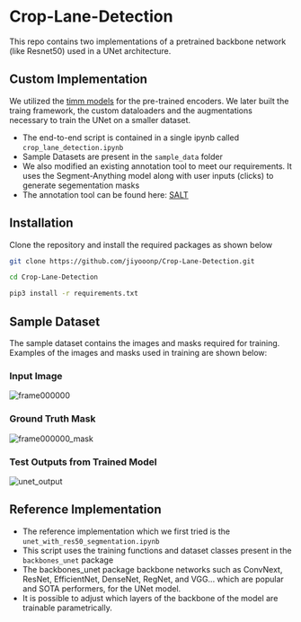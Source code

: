 # Crop-Lane-Detection

This repo contains two implementations of a pretrained backbone network (like Resnet50)
used in a UNet architecture.

## Custom Implementation

We utilized the [timm models](https://pypi.org/project/timm/) for the pre-trained encoders. We later built
the traing framework, the custom dataloaders and the augmentations necessary to train the
UNet on a smaller dataset.

- The end-to-end script is contained in a single ipynb called ```crop_lane_detection.ipynb```
- Sample Datasets are present in the ```sample_data``` folder
- We also modified an existing annotation tool to meet our requirements. It uses the
  Segment-Anything model along with user inputs (clicks) to generate segementation masks
- The annotation tool can be found here: [SALT](https://github.com/sushanthj/salt)

## Installation

Clone the repository and install the required packages as shown below

```bash
git clone https://github.com/jiyooonp/Crop-Lane-Detection.git

cd Crop-Lane-Detection

pip3 install -r requirements.txt
```

## Sample Dataset

The sample dataset contains the images and masks required for training. Examples of the images
and masks used in training are shown below:

### Input Image
![frame000000](https://github.com/jiyooonp/Crop-Lane-Detection/assets/15799964/785923ca-b7c1-4053-957f-4d93c36d06d7)

### Ground Truth Mask

![frame000000_mask](https://github.com/jiyooonp/Crop-Lane-Detection/assets/15799964/ee575a78-e65a-4230-bcce-4278c437c64e)

### Test Outputs from Trained Model

![unet_output](https://github.com/jiyooonp/Crop-Lane-Detection/assets/15799964/2f80ae68-8390-49ef-ac52-7242bfb20b1d)

## Reference Implementation

- The reference implementation which we first tried is the ```unet_with_res50_segmentation.ipynb```
- This script uses the training functions and dataset classes present in the ```backbones_unet```
  package
- The backbones_unet package backbone networks such as ConvNext, ResNet, EfficientNet, DenseNet, RegNet, and
  VGG... which are popular and SOTA performers, for the UNet model.
- It is possible to adjust which layers of the backbone of the model are trainable parametrically.
